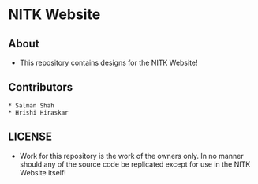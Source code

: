 # NITK Website

## About
- This repository contains designs for the NITK Website!

## Contributors
	* Salman Shah
	* Hrishi Hiraskar

## LICENSE
* Work for this repository is the work of the owners only. In no manner should any of the source code be replicated except for use in the NITK Website itself!